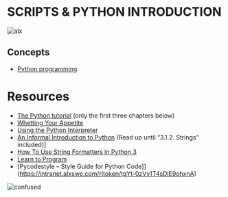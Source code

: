 # SCRIPTS & PYTHON INTRODUCTION

![alx](https://s3.amazonaws.com/intranet-projects-files/holbertonschool-higher-level_programming+/231/Flyingcircus_2.jpg)

## Concepts

* [Python programming](https://intranet.alxswe.com/concepts/550)
  
# Resources

- [The Python tutorial](https://intranet.alxswe.com/rltoken/JsFCs_NBzMAR7-XPAZ9BoA) (only the first three chapters below)
- [Whetting Your Appetite](https://intranet.alxswe.com/rltoken/kifRlLG2iMX5AZiW8lrCMg)
- [Using the Python Interpreter](https://intranet.alxswe.com/rltoken/RVpfAuagCo9SdfYeoHd6jg)
- [An Informal Introduction to Python](https://intranet.alxswe.com/rltoken/bVps0ZPWq7qVZ7vc-eJGTw) (Read up until “3.1.2. Strings” included)]
- [How To Use String Formatters in Python 3](https://intranet.alxswe.com/rltoken/Ju0J8BxkuPX5yKZctyKfsQ)
- [Learn to Program](https://intranet.alxswe.com/rltoken/szBsJ-Qyig_RrImN7RGlOg)
- [Pycodestyle – Style Guide for Python Code]](https://intranet.alxswe.com/rltoken/tgYt-0zVy1T4sDlE9ohxnA)


![confused](https://content.techgig.com/thumb/msid-79425257,width-460,resizemode-4/Top-4-Python-concepts-that-beginner-programmers-are-confused-about.jpg?132269)

